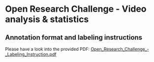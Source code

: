 # Open Research Challenge - Video analysis & statistics

## Annotation format and labeling instructions
Please have a look into the provided PDF: [Open_Research_Challenge_-_Labeling_Instruction.pdf](https://docs.google.com/viewer?url=https://raw.githubusercontent.com/RoboCup-SPL/Datasets/master/RoboCup%202022/Open%20Research%20Challenge%20-%20Video%20analysis%20%26%20statistics/Open_Research_Challenge_-_Labeling_Instruction.pdf)

